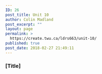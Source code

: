 ```yaml
---
ID: 26
post_title: Unit 10
author: Colin Madland
post_excerpt: ""
layout: page
permalink: >
  https://create.twu.ca/ldrs663/unit-10/
published: true
post_date: 2018-02-27 21:49:11
---
```

### [Title]